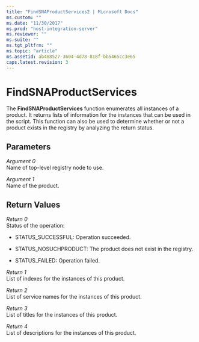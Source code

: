 ```yaml
---
title: "FindSNAProductServices2 | Microsoft Docs"
ms.custom: ""
ms.date: "11/30/2017"
ms.prod: "host-integration-server"
ms.reviewer: ""
ms.suite: ""
ms.tgt_pltfrm: ""
ms.topic: "article"
ms.assetid: ab488527-3604-4d78-818f-bb5465cc3e65
caps.latest.revision: 3
---
```

# FindSNAProductServices
The **FindSNAProductServices** function enumerates all instances of a product. It returns lists of information for the instances that can be used in the script. This function can also be used to determine whether or not a product exists in the registry by analyzing the return status.  
  
## Parameters  
 *Argument 0*  
 Name of top-level registry node to use.  
  
 *Argument 1*  
 Name of the product.  
  
## Return Values  
 *Return 0*  
 Status of the operation:  
  
-   STATUS_SUCCESSFUL: Operation succeeded.  
  
-   STATUS_NOSUCHPRODUCT: The product does not exist in the registry.  
  
-   STATUS_FAILED: Operation failed.  
  
 *Return 1*  
 List of indexes for the instances of this product.  
  
 *Return 2*  
 List of service names for the instances of this product.  
  
 *Return 3*  
 List of titles for the instances of this product.  
  
 *Return 4*  
 List of descriptions for the instances of this product.